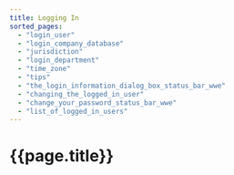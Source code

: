 ```yaml
---
title: Logging In
sorted_pages:
  - "login_user"
  - "login_company_database"
  - "jurisdiction"
  - "login_department"
  - "time_zone"
  - "tips"
  - "the_login_information_dialog_box_status_bar_wwe"
  - "changing_the_logged_in_user"
  - "change_your_password_status_bar_wwe"
  - "list_of_logged_in_users"
---
```

# {{page.title}}
